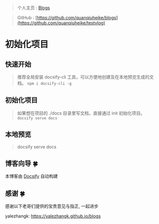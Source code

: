 > 个人主页 : [Blogs](https://quanqiuheike.github.io/blogs/)

> GitHub : [https://github.com/quanqiuheike/blogs](https://github.com/quanqiuheike/testvlog)

# 初始化项目
## 快速开始
> 推荐全局安装 docsify-cli 工具，可以方便地创建及在本地预览生成的文档。
  ```npm i docsify-cli -g```
## 初始化项目  
> 如果想在项目的 ./docs 目录里写文档，直接通过 init 初始化项目。
```docsify serve docs```
## 本地预览
> docsify serve docs

## 博客向导 🍀
本博客由 [Docsify](https://docsify.js.org/#/zh-cn/) 自动构建

## 感谢 🍀
感谢以下老哥们提供的宝贵意见与指正, 一起进步

yalezhangk: https://yalezhangk.github.io/blogs
